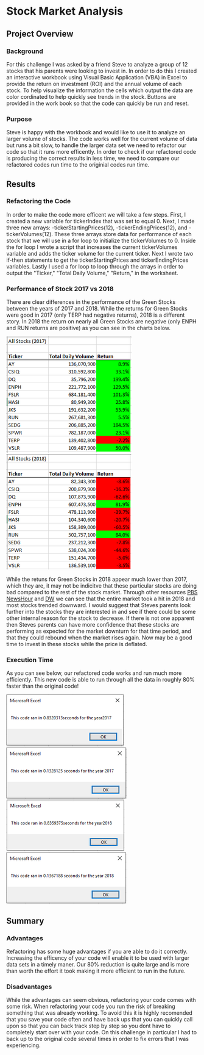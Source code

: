 # Stock Market Analysis

## Project Overview

### Background

For this challenge I was asked by a friend Steve to analyze a group of 12 stocks that his parents were looking to invest in. In order to do this I created an interactive workbook using Visual Basic Application (VBA) in 			Excel to provide the return on investment (ROI) and the annual volume of each stock. To help visualize the information the cells which output the data are color cordinated to help quickly see trends in the stock. Buttons 		are provided in the work book so that the code can quickly be run and reset.
		
### Purpose

Steve is happy with the workbook and would like to use it to analyze an larger volume of stocks. The code works well for the current volume of data but runs a bit slow, to handle the larger data set we need to refactor our code so that it runs more efficently. In order to check if our refactored code is producing the correct results in less time, we need to compare our refactored codes run time to the originial codes run time.

## Results

### Refactoring the Code

In order to make the code more efficent we will take a few steps. First, I created a new variable for tickerIndex that was set to equal 0. Next, I made three new arrays: -tickerStartingPrices(12), -tickerEndingPrices(12), and -tickerVolumes(12). These three arrays store data for performance of each stock that we will use in a for loop to initialize the tickerVolumes to 0. Inside the for loop I wrote a script that increases the current tickerVolumes variable and adds the ticker volume for the current ticker. Next I wrote two if-then statements to get the tickerStartingPrices and tickerEndingPrices variables. Lastly I used a for loop to loop through the arrays in order to output the "Ticker," "Total Daily Volume," "Return," in the worksheet.

### Performance of Stock 2017 vs 2018

There are clear differences in the performance of the Green Stocks between the years of 2017 and 2018. While the returns for Green Stocks were good in 2017 (only TERP had negative returns), 2018 is a different story. In 2018 the return on nearly all Green Stocks are negative (only ENPH and RUN returns are positive) as you can see in the charts below. 

![2017 Results](https://github.com/PSWil/stock-analysis/blob/main/Resources/Output_2017.png)
![2018 Results](https://github.com/PSWil/stock-analysis/blob/main/Resources/Output_2018.png)

While the retuns for Green Stocks in 2018 appear much lower than 2017, which they are, it may not be indicitve that these particular stocks are doing bad compared to the rest of the stock market. Through other resources [PBS NewsHour](https://www.pbs.org/newshour/economy/making-sense/6-factors-that-fueled-the-stock-market-dive-in-2018) and [DW](https://www.dw.com/en/2018-the-worst-year-for-stocks-since-financial-crisis/a-46915652) we can see that the entire market took a hit in 2018 and most stocks trended downward. I would suggest that Steves parents look further into the stocks they are interested in and see if there could be some other internal reason for the stock to decrease. If there is not one apparent then Steves parents can have more confidence that these stocks are performing as expected for the market downturn for that time period, and that they could rebound when the market rises again. Now may be a good time to invest in these stocks while the price is deflated. 

### Execution Time

As you can see below, our refactored code works and run much more efficiently. This new code is able to run through all the data in roughly 80% faster than the original code!

![2017 Initial Run Time](https://github.com/PSWil/stock-analysis/blob/main/Resources/Original_Run_2017.png)
![2017 Refactored Run Time](https://github.com/PSWil/stock-analysis/blob/main/Resources/VBA_Challenge_2017.png)
![2018 Initial Run Time](https://github.com/PSWil/stock-analysis/blob/main/Resources/Original_Run_2018.png)
![2018 Refactored Run Time](https://github.com/PSWil/stock-analysis/blob/main/Resources/VBA_Challenge_2018.png)
	
## Summary
		
### Advantages

Refactoring has some huge advantages if you are able to do it correctly. Increasing the efficency of your code will enable it to be used with larger data sets in a timely maner. Our 80% reduction is quite large and is more than worth the effort it took making it more efficient to run in the future.

### Disadvantages 

While the advantages can seem obvious, refactoring your code comes with some risk. When refactoring your code you run the risk of breaking something that was already working. To avoid this it is highly recomended that you save your code often and have back ups that you can quickly call upon so that you can back track step by step so you dont have to completely start over with your code. On this challenge in particular I had to back up to the original code several times in order to fix errors that I was experiencing.